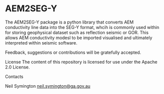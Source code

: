 # AEM2SEG-Y
The AEM2SEG-Y package is a python library that converts AEM conductivity line data into the SEG-Y format, whcih is commonly used within for storing geophysical dataset such as reflection seismic or GOR. This allows AEM conductivity modesl to be imported visualised and ultimately interpreted within seismic software.

Feedback, suggestions or contributions will be gratefully accepted.

License
The content of this repository is licensed for use under the Apache 2.0 License.

Contacts

Neil Symington
neil.symington@ga.gov.au
